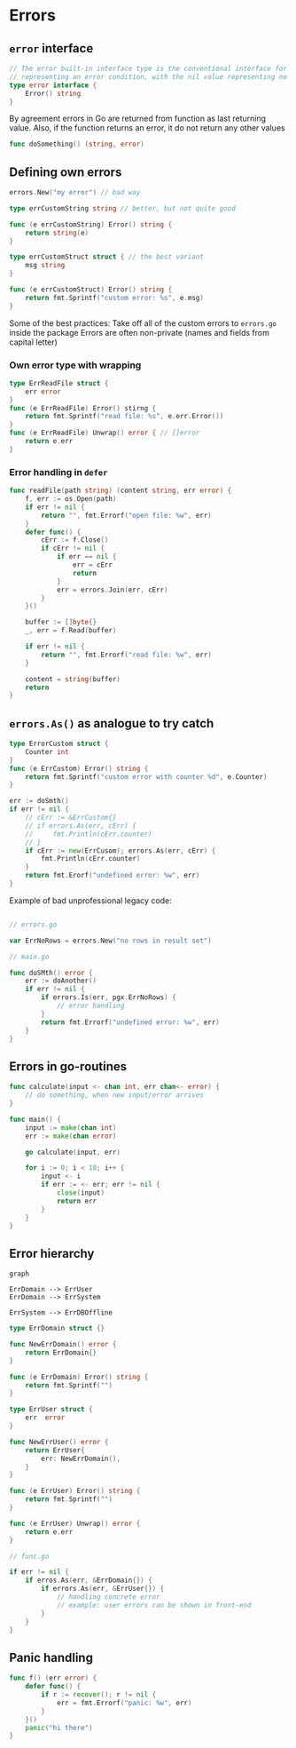 # Errors

## `error` interface

```go
// The error built-in interface type is the conventional interface for
// representing an error condition, with the nil value representing no error.
type error interface {
    Error() string
}
```

By agreement errors in Go are returned from function as last returning value. Also, if the function returns an error, it
do not return any other values

```go
func doSomething() (string, error)
```

## Defining own errors

```go
errors.New("my error") // bad way

type errCustomString string // better, but not quite good

func (e errCustomString) Error() string {
    return string(e)
}

type errCustomStruct struct { // the best variant
    msg string
}

func (e errCustomStruct) Error() string {
    return fmt.Sprintf("custom error: %s", e.msg)
}
```

Some of the best practices:
Take off all of the custom errors to `errors.go` inside the package
Errors are often non-private (names and fields from capital letter)

### Own error type with wrapping

```go
type ErrReadFile struct {
    err error
}
func (e ErrReadFile) Error() stirng {
    return fmt.Sprintf("read file: %s", e.err.Error())
}
func (e ErrReadFile) Unwrap() error { // []error
    return e.err
}
```

### Error handling in `defer`

```go
func readFile(path string) (content string, err error) {
    f, err := os.Open(path)
    if err != nil {
        return "", fmt.Errorf("open file: %w", err)
    }
    defer func() {
        cErr := f.Close()
        if cErr != nil {
            if err == nil {
                err = cErr
                return
            }
            err = errors.Join(err, cErr)
        }
    }()

    buffer := []byte{}
    _, err = f.Read(buffer)

    if err != nil {
        return "", fmt.Errorf("read file: %w", err)
    }

    content = string(buffer)
    return
}
```

## `errors.As()` as analogue to try catch

```go
type ErrorCustom struct {
    Counter int
}
func (e ErrCustom) Error() string {
    return fmt.Sprintf("custom error with counter %d", e.Counter)
}

err := doSmth()
if err != nil {
    // cErr := &ErrCustom{}
    // if errors.As(err, cErr) {
    //     fmt.Println(cErr.counter)
    // }
    if cErr := new(ErrCusom); errors.As(err, cErr) {
        fmt.Println(cErr.counter)
    }
    return fmt.Erorf("undefined error: %w", err)
}
```

Example of bad unprofessional legacy code:

```go

// errors.go

var ErrNoRows = errors.New("no rows in result set")

// main.go

func doSMth() error {
    err := doAnother()
    if err != nil {
        if errors.Is(err, pgx.ErrNoRows) {
            // error handling
        }
        return fmt.Errorf("undefined error: %w", err)
    }
}
```

## Errors in go-routines

```go
func calculate(input <- chan int, err chan<- error) {
    // do something, when new input/error arrives
}

func main() {
    input := make(chan int)
    err := make(chan error)

    go calculate(input, err)

    for i := 0; i < 10; i++ {
        input <- i
        if err := <- err; err != nil {
            close(input)
            return err
        }
    }
}
```

## Error hierarchy

```mermaid
graph

ErrDomain --> ErrUser
ErrDomain --> ErrSystem

ErrSystem --> ErrDBOffline
```

```go
type ErrDomain struct {}

func NewErrDomain() error {
    return ErrDomain{}
}

func (e ErrDomain) Error() string {
    return fmt.Sprintf("")
}

type ErrUser struct {
    err  error
}

func NewErrUser() error {
    return ErrUser{
        err: NewErrDomain(),
    }
}

func (e ErrUser) Error() string {
    return fmt.Sprintf("")
}

func (e ErrUser) Unwrap() error {
    return e.err
}

// func.go

if err != nil {
    if erros.As(err, &ErrDomain{}) {
        if errors.As(err, &ErrUser{}) {
            // handling concrete error
            // example: user errors can be shown in front-end
        }
    }
}
```

## Panic handling

```go
func f() (err error) {
    defer func() {
        if r := recover(); r != nil {
            err = fmt.Errorf("panic: %w", err)
        }
    }()
    panic("hi there")
}
```
